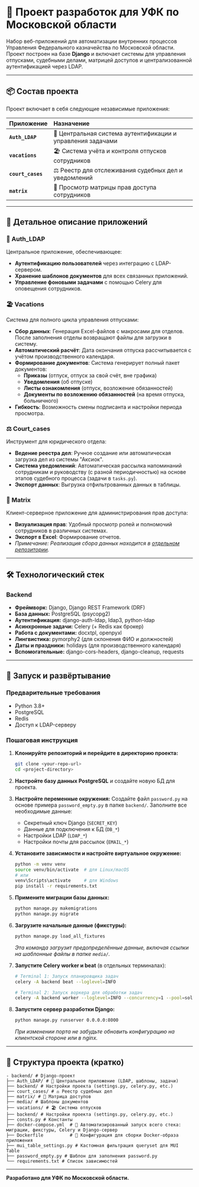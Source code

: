 # 🏢 Проект разработок для УФК по Московской области

Набор веб-приложений для автоматизации внутренних процессов Управления Федерального казначейства по Московской области. Проект построен на базе **Django** и включает системы для управления отпусками, судебными делами, матрицей доступов и централизованной аутентификацией через LDAP.

---

## 📦 Состав проекта

Проект включает в себя следующие независимые приложения:

| Приложение        | Назначение                                                  |
| :---------------- | :---------------------------------------------------------- |
| **`Auth_LDAP`**   | 🔐 Центральная система аутентификации и управления задачами |
| **`vacations`**   | 🏖️ Система учёта и контроля отпусков сотрудников            |
| **`court_cases`** | ⚖️ Реестр для отслеживания судебных дел и уведомлений       |
| **`matrix`**      | 🔐 Просмотр матрицы прав доступа сотрудников                |

---

## 🧩 Детальное описание приложений

### 🔐 Auth_LDAP

Центральное приложение, обеспечивающее:

- **Аутентификацию пользователей** через интеграцию с LDAP-сервером.
- **Хранение шаблонов документов** для всех связанных приложений.
- **Управление фоновыми задачами** с помощью Celery для оповещения сотрудников.

### 🏖️ Vacations

Система для полного цикла управления отпусками:

- **Сбор данных**: Генерация Excel-файлов с макросами для отделов. После заполнения отделы возвращают файлы для загрузки в систему.
- **Автоматический расчёт**: Дата окончания отпуска рассчитывается с учётом производственного календаря.
- **Формирование документов**: Система генерирует полный пакет документов:
  - **Приказы** (отпуск, отпуск за свой счёт, вне графика)
  - **Уведомления** (об отпуске)
  - **Листы ознакомления** (отпуск, возложение обязанностей)
  - **Документы по возложению обязанностей** (на время отпуска, больничного)
- **Гибкость**: Возможность смены подписанта и настройки периода просмотра.

### ⚖️ Court_cases

Инструмент для юридического отдела:

- **Ведение реестра дел**: Ручное создание или автоматическая загрузка дел из системы "Аксиок".
- **Система уведомлений**: Автоматическая рассылка напоминаний сотрудникам и руководству (с разной периодичностью) на основе этапов судебного процесса (задачи в `tasks.py`).
- **Экспорт данных**: Выгрузка отфильтрованных данных в таблицы.

### 🔐 Matrix

Клиент-серверное приложение для администрирования прав доступа:

- **Визуализация прав**: Удобный просмотр ролей и полномочий сотрудников в различных системах.
- **Экспорт в Excel**: Формирование отчетов.
- _Примечание: Реализация сбора данных находится в [отдельном репозитории](https://github.com/Ara-Bog/KingMatrixDesk)._

---

## 🛠️ Технологический стек

### Backend

- **Фреймворк:** Django, Django REST Framework (DRF)
- **База данных:** PostgreSQL (psycopg2)
- **Аутентификация:** django-auth-ldap, ldap3, python-ldap
- **Асинхронные задачи:** Celery (+ Redis как брокер)
- **Работа с документами:** docxtpl, openpyxl
- **Лингвистика:** pymorphy2 (для склонения ФИО и должностей)
- **Даты и праздники:** holidays (для производственного календаря)
- **Вспомогательные:** django-cors-headers, django-cleanup, requests

---

## 🚀 Запуск и развёртывание

### Предварительные требования

- Python 3.8+
- PostgreSQL
- Redis
- Доступ к LDAP-серверу

### Пошаговая инструкция

1.  **Клонируйте репозиторий и перейдите в директорию проекта:**

    ```bash
    git clone <your-repo-url>
    cd <project-directory>
    ```

2.  **Настройте базу данных PostgreSQL** и создайте новую БД для проекта.

3.  **Настройте переменные окружения:**
    Создайте файл `password.py` на основе примера `password_empty.py` в папке `backend/`. Заполните все необходимые данные:

    - Секретный ключ Django (`SECRET_KEY`)
    - Данные для подключения к БД (`DB_*`)
    - Настройки LDAP (`LDAP_*`)
    - Настройки почты для рассылок (`EMAIL_*`)

4.  **Установите зависимости и настройте виртуальное окружение:**

    ```bash
    python -m venv venv
    source venv/bin/activate  # для Linux/macOS
    # или
    venv\Scripts\activate     # для Windows
    pip install -r requirements.txt
    ```

5.  **Примените миграции базы данных:**

    ```bash
    python manage.py makemigrations
    python manage.py migrate
    ```

6.  **Загрузите начальные данные (фикстуры):**

    ```bash
    python manage.py load_all_fixtures
    ```

    _Эта команда загрузит предопределённые данные, включая ссылки на шаблонные файлы в папке `media/`._

7.  **Запустите Celery worker и beat** (в отдельных терминалах):

    ```bash
    # Terminal 1: Запуск планировщика задач
    celery -A backend beat --loglevel=INFO

    # Terminal 2: Запуск воркера для обработки задач
    celery -A backend worker --loglevel=INFO --concurrency=1 --pool=solo -n workerLDAP
    ```

8.  **Запустите сервер разработки Django:**
    ```bash
    python manage.py runserver 0.0.0.0:8000
    ```
    _При изменении порта не забудьте обновить конфигурацию на клиентской стороне или в nginx._

---

## 📁 Структура проекта (кратко)

```
- backend/ # Django-проект
├── Auth_LDAP/ # 🔐 Центральное приложение (LDAP, шаблоны, задачи)
├── backend/ # Настройки проекта (settings.py, celery.py, etc.)
├── court_cases/ # ⚖️ Реестр судебных дел
├── matrix/ # 🔐 Матрица доступов
├── media/ # Шаблоны документов
├── vacations/ # 🏖️ Система отпусков
├── backend/ # Настройки проекта (settings.py, celery.py, etc.)
├── consts.py # Константы
├── docker-compose.yml  # 🐳 Автоматизированный запуск всего стека: миграции, фикстуры, Celery и Django-сервер
├── Dockerfile          # 🐳 Конфигурация для сборки Docker-образа приложения
├── mui_table_settings.py # Кастомная фильтрация queryset для MUI Table
├── password_empty.py # Шаблон для заполнения password.py
└── requirements.txt # Список зависимостей
```

---

**Разработано для УФК по Московской области.**
